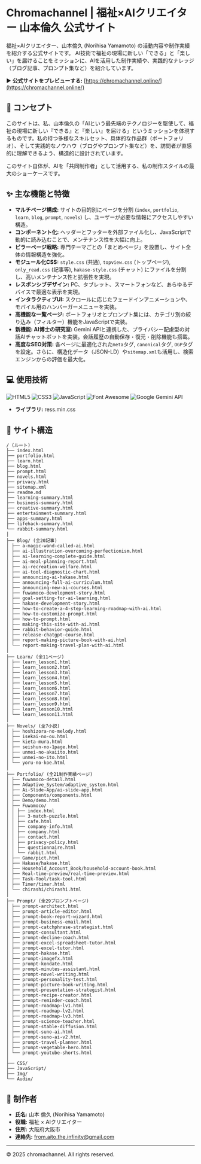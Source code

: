 # Chromachannel | 福祉×AIクリエイター 山本倫久 公式サイト

福祉×AIクリエイター、山本倫久 (Norihisa Yamamoto) の活動内容や制作実績を紹介する公式サイトです。
AI技術で福祉の現場に新しい「できる」と「楽しい」を届けることをミッションに、AIを活用した制作実績や、実践的なナレッジ（ブログ記事、プロンプト集など）を紹介しています。

▶ **公式サイトをプレビューする:** [https://chromachannel.online/](https://chromachannel.online/)

## 📖 コンセプト

このサイトは、私、山本倫久の「AIという最先端のテクノロジーを駆使して、福祉の現場に新しい『できる』と『楽しい』を届ける」というミッションを体現するものです。私の持つ多様なスキルセット、具体的な作品群（ポートフォリオ）、そして実践的なノウハウ（ブログやプロンプト集など）を、訪問者が直感的に理解できるよう、構造的に設計されています。

このサイト自体が、AIを「共同制作者」として活用する、私の制作スタイルの最大のショーケースです。

## ✨ 主な機能と特徴

- **マルチページ構成:** サイトの目的別にページを分割 (`index`, `portfolio`, `learn`, `blog`, `prompt`, `novels`) し、ユーザーが必要な情報にアクセスしやすい構造。
- **コンポーネント化:** ヘッダーとフッターを外部ファイル化し、JavaScriptで動的に読み込むことで、メンテナンス性を大幅に向上。
- **ピラーページ戦略:** 専門テーマごとの「まとめページ」を設置し、サイト全体の情報構造を強化。
- **モジュール化CSS:** `style.css` (共通), `topview.css` (トップページ), `only_read.css` (記事等), `hakase-style.css` (チャット) にファイルを分割し、高いメンテナンス性と拡張性を実現。
- **レスポンシブデザイン:** PC、タブレット、スマートフォンなど、あらゆるデバイスで最適な表示を実現。
- **インタラクティブUI:** スクロールに応じたフェードインアニメーションや、モバイル用のハンバーガーメニューを実装。
- **高機能な一覧ページ:** ポートフォリオとプロンプト集には、カテゴリ別の絞り込み（フィルター）機能をJavaScriptで実装。
- **新機能: AI博士の研究室:** Gemini APIと連携した、プライバシー配慮型の対話AIチャットボットを実装。会話履歴の自動保存・復元・削除機能も搭載。
- **高度なSEO対策:** 各ページに最適化された`meta`タグ, `canonical`タグ, `OGP`タグを設定。さらに、構造化データ（JSON-LD）や`sitemap.xml`も活用し、検索エンジンからの評価を最大化。

## 💻 使用技術

![HTML5](https://img.shields.io/badge/HTML5-E34F26?style=for-the-badge&logo=html5&logoColor=white)
![CSS3](https://img.shields.io/badge/CSS3-1572B6?style=for-the-badge&logo=css3&logoColor=white)
![JavaScript](https://img.shields.io/badge/JavaScript-F7DF1E?style=for-the-badge&logo=javascript&logoColor=black)
![Font Awesome](https://img.shields.io/badge/Font%20Awesome-528DD7?style=for-the-badge&logo=fontawesome&logoColor=white)
![Google Gemini API](https://img.shields.io/badge/Gemini%20API-4285F4?style=for-the-badge&logo=google&logoColor=white)

- **ライブラリ:** ress.min.css

## 📂 サイト構造

```
/ (ルート)
├── index.html
├── portfolio.html
├── learn.html
├── blog.html
├── prompt.html
├── novels.html
├── privacy.html
├── sitemap.xml
├── readme.md
├── learning-summary.html
├── business-summary.html
├── creative-summary.html
├── entertainment-summary.html
├── apps-summary.html
├── lifehack-summary.html
└── rabbit-summary.html
│
├── Blog/ (全20記事)
│ ├── a-magic-wand-called-ai.html
│ ├── ai-illustration-overcoming-perfectionism.html
│ ├── ai-learning-complete-guide.html
│ ├── ai-meal-planning-report.html
│ ├── ai-recreation-welfare.html
│ ├── ai-tool-diagnostic-chart.html
│ ├── announcing-ai-hakase.html
│ ├── announcing-full-ai-curriculum.html
│ ├── announcing-new-ai-courses.html
│ ├── fuwamoco-development-story.html
│ ├── goal-setting-for-ai-learning.html
│ ├── hakase-development-story.html
│ ├── how-to-create-a-4-step-learning-roadmap-with-ai.html
│ ├── how-to-customize-prompt.html
│ ├── how-to-prompt.html
│ ├── making-this-site-with-ai.html
│ ├── rabbit-behavior-guide.html
│ ├── release-chatgpt-course.html
│ ├── report-making-picture-book-with-ai.html
│ └── report-making-travel-plan-with-ai.html
│
├── Learn/ (全11ページ)
│ ├── learn_lesson1.html
│ ├── learn_lesson2.html
│ ├── learn_lesson3.html
│ ├── learn_lesson4.html
│ ├── learn_lesson5.html
│ ├── learn_lesson6.html
│ ├── learn_lesson7.html
│ ├── learn_lesson8.html
│ ├── learn_lesson9.html
│ ├── learn_lesson10.html
│ └── learn_lesson11.html
│
├── Novels/ (全7小説)
│ ├── hoshizora-no-melody.html
│ ├── isekai-no-ou.html
│ ├── kieta-mura.html
│ ├── seishun-no-1page.html
│ ├── unmei-no-akaiito.html
│ ├── unmei-no-ito.html
│ └── yoru-no-koe.html
│
├── Portfolio/ (全21制作実績ページ)
│ ├── fuwamoco-detail.html
│ ├── Adaptive_System/adaptive_system.html
│ ├── Ai-Slide-App/ai-slide-app.html
│ ├── Components/components.html
│ ├── Demo/demo.html
│ ├── Fuwamoco/
│ │ ├── index.html
│ │ ├── 3-match-puzzle.html
│ │ ├── cafe.html
│ │ ├── company-info.html
│ │ ├── company.html
│ │ ├── contact.html
│ │ ├── privacy-policy.html
│ │ ├── questionnaire.html
│ │ └── rabbit.html
│ ├── Game/pict.html
│ ├── Hakase/hakase.html
│ ├── Household_Account_Book/household-account-book.html
│ ├── Real-time-preview/real-time-preview.html
│ ├── Task-Tool/task-tool.html
│ ├── Timer/timer.html
│ └── chirashi/chirashi.html
│
├── Prompt/ (全29プロンプトページ)
│ ├── prompt-architect.html
│ ├── prompt-article-editor.html
│ ├── prompt-book-report-wizard.html
│ ├── prompt-business-email.html
│ ├── prompt-catchphrase-strategist.html
│ ├── prompt-consultant.html
│ ├── prompt-decline-coach.html
│ ├── prompt-excel-spreadsheet-tutor.html
│ ├── prompt-excel-tutor.html
│ ├── prompt-hakase.html
│ ├── prompt-imagefx.html
│ ├── prompt-kondate.html
│ ├── prompt-minutes-assistant.html
│ ├── prompt-novel-writing.html
│ ├── prompt-personality-test.html
│ ├── prompt-picture-book-writing.html
│ ├── prompt-presentation-strategist.html
│ ├── prompt-recipe-creator.html
│ ├── prompt-reminder-coach.html
│ ├── prompt-roadmap-lv1.html
│ ├── prompt-roadmap-lv2.html
│ ├── prompt-roadmap-lv3.html
│ ├── prompt-science-teacher.html
│ ├── prompt-stable-diffusion.html
│ ├── prompt-suno-ai.html
│ ├── prompt-suno-ai-v2.html
│ ├── prompt-travel-planner.html
│ ├── prompt-vegetable-hero.html
│ └── prompt-youtube-shorts.html
│
├── CSS/
├── JavaScript/
├── Img/
└── Audio/
```

## 👤 制作者

- **氏名:** 山本 倫久 (Norihisa Yamamoto)
- **役職:** 福祉 × AIクリエイター
- **住所:** 大阪府大阪市
- **連絡先:** from.aito.the.infinity@gmail.com

---
© 2025 chromachannel. All rights reserved.